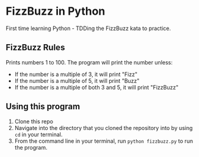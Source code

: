 # FizzBuzz in Python

First time learning Python - TDDing the FizzBuzz kata to practice.

## FizzBuzz Rules 
Prints numbers 1 to 100. The program will print the number unless:
* If the number is a multiple of 3, it will print "Fizz"
* If the number is a multiple of 5, it will print "Buzz"
* If the number is a multiple of both 3 and 5, it will print "FizzBuzz"

## Using this program 
1. Clone this repo 
2. Navigate into the directory that you cloned the repository into by using `cd` in your terminal. 
2. From the command line in your terminal, run `python fizzbuzz.py` to run the program. 

